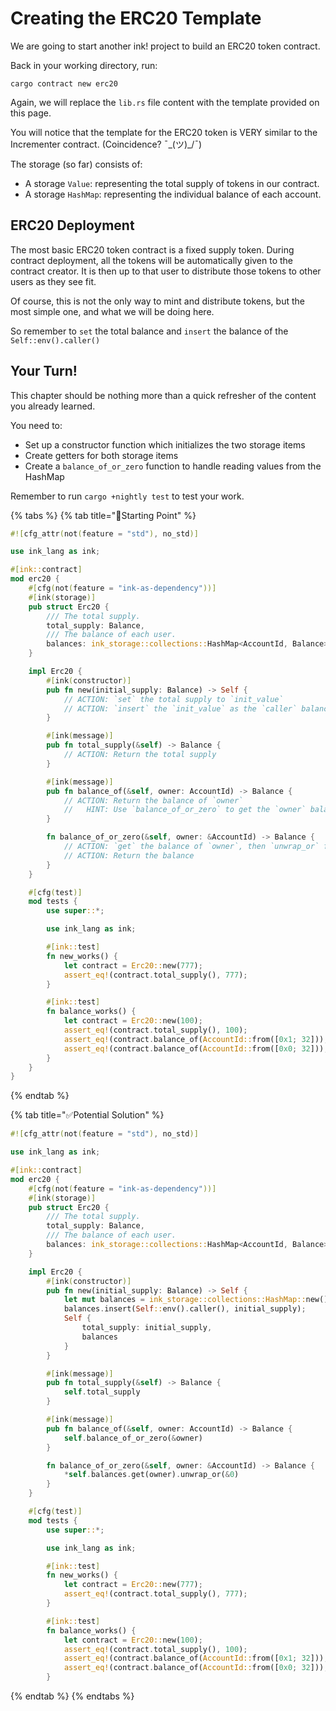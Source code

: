 # Creating the ERC20 Template

We are going to start another ink! project to build an ERC20 token contract.

Back in your working directory, run:

```text
cargo contract new erc20
```

Again, we will replace the `lib.rs` file content with the template provided on this page.

You will notice that the template for the ERC20 token is VERY similar to the Incrementer contract. \(Coincidence? ¯\_\(ツ\)\_/¯\)

The storage \(so far\) consists of:

* A storage `Value`: representing the total supply of tokens in our contract.
* A storage `HashMap`: representing the individual balance of each account.

## ERC20 Deployment <a id="erc20-deployment"></a>

The most basic ERC20 token contract is a fixed supply token. During contract deployment, all the tokens will be automatically given to the contract creator. It is then up to that user to distribute those tokens to other users as they see fit.

Of course, this is not the only way to mint and distribute tokens, but the most simple one, and what we will be doing here.

So remember to `set` the total balance and `insert` the balance of the `Self::env().caller()`

## Your Turn! <a id="your-turn"></a>

This chapter should be nothing more than a quick refresher of the content you already learned.

You need to:

* Set up a constructor function which initializes the two storage items
* Create getters for both storage items
* Create a `balance_of_or_zero` function to handle reading values from the HashMap

Remember to run `cargo +nightly test` to test your work.

{% tabs %}
{% tab title="🔨Starting Point" %}
```rust
#![cfg_attr(not(feature = "std"), no_std)]

use ink_lang as ink;

#[ink::contract]
mod erc20 {
    #[cfg(not(feature = "ink-as-dependency"))]
    #[ink(storage)]
    pub struct Erc20 {
        /// The total supply.
        total_supply: Balance,
        /// The balance of each user.
        balances: ink_storage::collections::HashMap<AccountId, Balance>,
    }

    impl Erc20 {
        #[ink(constructor)]
        pub fn new(initial_supply: Balance) -> Self {
            // ACTION: `set` the total supply to `init_value`
            // ACTION: `insert` the `init_value` as the `caller` balance
        }

        #[ink(message)]
        pub fn total_supply(&self) -> Balance {
            // ACTION: Return the total supply
        }

        #[ink(message)]
        pub fn balance_of(&self, owner: AccountId) -> Balance {
            // ACTION: Return the balance of `owner`
            //   HINT: Use `balance_of_or_zero` to get the `owner` balance
        }

        fn balance_of_or_zero(&self, owner: &AccountId) -> Balance {
            // ACTION: `get` the balance of `owner`, then `unwrap_or` fallback to 0
            // ACTION: Return the balance
        }
    }

    #[cfg(test)]
    mod tests {
        use super::*;

        use ink_lang as ink;

        #[ink::test]
        fn new_works() {
            let contract = Erc20::new(777);
            assert_eq!(contract.total_supply(), 777);
        }

        #[ink::test]
        fn balance_works() {
            let contract = Erc20::new(100);
            assert_eq!(contract.total_supply(), 100);
            assert_eq!(contract.balance_of(AccountId::from([0x1; 32])), 100);
            assert_eq!(contract.balance_of(AccountId::from([0x0; 32])), 0);
        }
    }
}
```
{% endtab %}

{% tab title="✅Potential Solution" %}
```rust
#![cfg_attr(not(feature = "std"), no_std)]

use ink_lang as ink;

#[ink::contract]
mod erc20 {
    #[cfg(not(feature = "ink-as-dependency"))]
    #[ink(storage)]
    pub struct Erc20 {
        /// The total supply.
        total_supply: Balance,
        /// The balance of each user.
        balances: ink_storage::collections::HashMap<AccountId, Balance>,
    }

    impl Erc20 {
        #[ink(constructor)]
        pub fn new(initial_supply: Balance) -> Self {
            let mut balances = ink_storage::collections::HashMap::new();
            balances.insert(Self::env().caller(), initial_supply);
            Self {
                total_supply: initial_supply,
                balances
            }
        }

        #[ink(message)]
        pub fn total_supply(&self) -> Balance {
            self.total_supply
        }

        #[ink(message)]
        pub fn balance_of(&self, owner: AccountId) -> Balance {
            self.balance_of_or_zero(&owner)
        }

        fn balance_of_or_zero(&self, owner: &AccountId) -> Balance {
            *self.balances.get(owner).unwrap_or(&0)
        }
    }

    #[cfg(test)]
    mod tests {
        use super::*;

        use ink_lang as ink;

        #[ink::test]
        fn new_works() {
            let contract = Erc20::new(777);
            assert_eq!(contract.total_supply(), 777);
        }

        #[ink::test]
        fn balance_works() {
            let contract = Erc20::new(100);
            assert_eq!(contract.total_supply(), 100);
            assert_eq!(contract.balance_of(AccountId::from([0x1; 32])), 100);
            assert_eq!(contract.balance_of(AccountId::from([0x0; 32])), 0);
        }
```
{% endtab %}
{% endtabs %}

